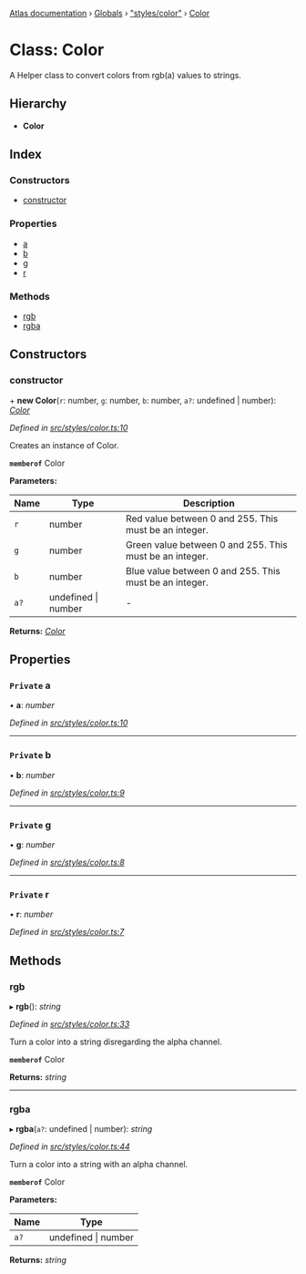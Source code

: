 [Atlas documentation](../README.md) › [Globals](../globals.md) › ["styles/color"](../modules/_styles_color_.md) › [Color](_styles_color_.color.md)

# Class: Color

A Helper class to convert colors from rgb(a) values to strings.

## Hierarchy

* **Color**

## Index

### Constructors

* [constructor](_styles_color_.color.md#constructor)

### Properties

* [a](_styles_color_.color.md#private-a)
* [b](_styles_color_.color.md#private-b)
* [g](_styles_color_.color.md#private-g)
* [r](_styles_color_.color.md#private-r)

### Methods

* [rgb](_styles_color_.color.md#rgb)
* [rgba](_styles_color_.color.md#rgba)

## Constructors

###  constructor

\+ **new Color**(`r`: number, `g`: number, `b`: number, `a?`: undefined | number): *[Color](_styles_color_.color.md)*

*Defined in [src/styles/color.ts:10](https://github.com/chronark/atlas/blob/a1ab160/src/styles/color.ts#L10)*

Creates an instance of Color.

**`memberof`** Color

**Parameters:**

Name | Type | Description |
------ | ------ | ------ |
`r` | number | Red value between 0 and 255. This must be an integer. |
`g` | number | Green value between 0 and 255. This must be an integer. |
`b` | number | Blue value between 0 and 255. This must be an integer. |
`a?` | undefined &#124; number | - |

**Returns:** *[Color](_styles_color_.color.md)*

## Properties

### `Private` a

• **a**: *number*

*Defined in [src/styles/color.ts:10](https://github.com/chronark/atlas/blob/a1ab160/src/styles/color.ts#L10)*

___

### `Private` b

• **b**: *number*

*Defined in [src/styles/color.ts:9](https://github.com/chronark/atlas/blob/a1ab160/src/styles/color.ts#L9)*

___

### `Private` g

• **g**: *number*

*Defined in [src/styles/color.ts:8](https://github.com/chronark/atlas/blob/a1ab160/src/styles/color.ts#L8)*

___

### `Private` r

• **r**: *number*

*Defined in [src/styles/color.ts:7](https://github.com/chronark/atlas/blob/a1ab160/src/styles/color.ts#L7)*

## Methods

###  rgb

▸ **rgb**(): *string*

*Defined in [src/styles/color.ts:33](https://github.com/chronark/atlas/blob/a1ab160/src/styles/color.ts#L33)*

Turn a color into a string disregarding the alpha channel.

**`memberof`** Color

**Returns:** *string*

___

###  rgba

▸ **rgba**(`a?`: undefined | number): *string*

*Defined in [src/styles/color.ts:44](https://github.com/chronark/atlas/blob/a1ab160/src/styles/color.ts#L44)*

Turn a color into a string with an alpha channel.

**`memberof`** Color

**Parameters:**

Name | Type |
------ | ------ |
`a?` | undefined &#124; number |

**Returns:** *string*
